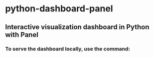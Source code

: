 # python-dashboard-panel
## Interactive visualization dashboard in Python with Panel
### To serve the dashboard locally, use the command:
